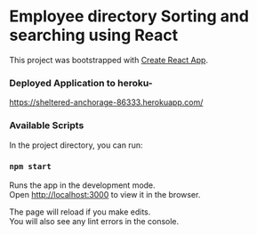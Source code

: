 # Employee directory Sorting and searching using React

This project was bootstrapped with [Create React App](https://github.com/facebook/create-react-app).

### Deployed Application to heroku-
https://sheltered-anchorage-86333.herokuapp.com/

### Available Scripts

In the project directory, you can run:

### `npm start`

Runs the app in the development mode.<br />
Open [http://localhost:3000](http://localhost:3000) to view it in the browser.

The page will reload if you make edits.<br />
You will also see any lint errors in the console.

